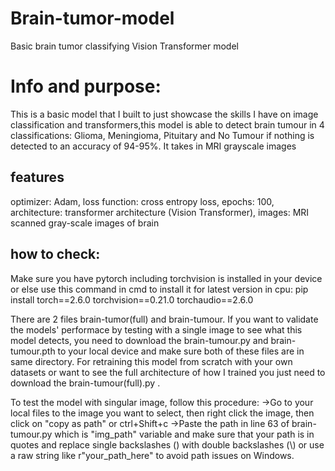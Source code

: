 # Brain-tumor-model
Basic brain tumor classifying Vision Transformer model

# Info and purpose:
This is a basic model that I built to just showcase the skills I have on image classification and transformers,this model is able to detect brain tumour in 4 classifications: Glioma, Meningioma, Pituitary and No Tumour if nothing is detected to an accuracy of 94-95%. It takes in MRI grayscale images

## features
optimizer: Adam,
loss function: cross entropy loss,
epochs: 100,
architecture: transformer architecture (Vision Transformer),
images: MRI scanned gray-scale images of brain

## how to check:
Make sure you have pytorch including torchvision is installed in your device or else use this command in cmd to install it for latest version in cpu:
pip install torch==2.6.0 torchvision==0.21.0 torchaudio==2.6.0

There are 2 files brain-tumor(full) and brain-tumour. If you want to validate the models' performace by testing with a single image to see what this model detects, you need to download the brain-tumour.py and brain-tumour.pth to your local device and make sure both of these files are in same directory. For retraining this model from scratch with your own datasets or want to see the full architecture of how I trained you just need to download the brain-tumour(full).py .

To test the model with singular image, follow this procedure:
->Go to your local files to the image you want to select, then right click the image, then click on "copy as path" or ctrl+Shift+c
->Paste the path in line 63 of brain-tumour.py which is "img_path" variable and make sure that your path is in quotes and replace single backslashes (\) with double backslashes (\\) or use a raw string like r"your_path_here" to avoid path issues on Windows.

